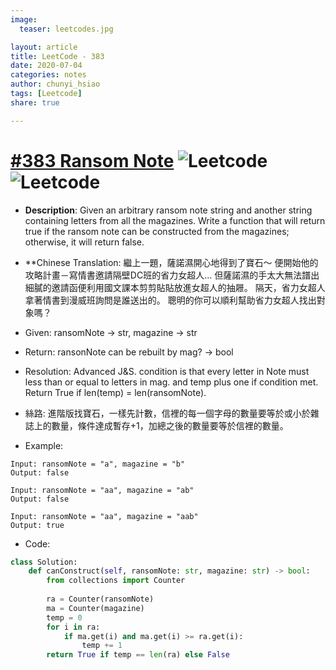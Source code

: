 ```yaml
---
image:
  teaser: leetcodes.jpg

layout: article
title: LeetCode - 383
date: 2020-07-04
categories: notes
author: chunyi_hsiao
tags: [Leetcode]
share: true

---
```

# [#383 Ransom Note](https://leetcode.com/problems/ransom-note/) ![Leetcode](https://img.shields.io/badge/Easy-Leetcode-green.svg) ![Leetcode](https://img.shields.io/badge/WeekOne-MayChallange-red.svg)

- **Description**: Given an arbitrary ransom note string and another string containing letters from all the magazines.
    Write a function that will return true if the ransom note can be constructed from the magazines; otherwise, it will return false.

- **Chinese Translation: 繼上一題，薩諾濕開心地得到了寶石～
    便開始他的攻略計畫－寫情書邀請隔壁DC班的省力女超人...
    但薩諾濕的手太大無法譜出細膩的邀請函便利用國文課本剪剪貼貼放進女超人的抽屜。
    隔天，省力女超人拿著情書到漫威班詢問是誰送出的。
    聰明的你可以順利幫助省力女超人找出對象嗎？

- Given: ransomNote -> str, magazine -> str
- Return: ransonNote can be rebuilt by mag? -> bool 
- Resolution: Advanced J&S. condition is that every letter in Note must less than or equal to letters in mag. and temp plus one if condition met. Return True if len(temp) = len(ransomNote).
- 絲路: 進階版找寶石，一樣先計數，信裡的每一個字母的數量要等於或小於雜誌上的數量，條件達成暫存+1，加總之後的數量要等於信裡的數量。
- Example:
```
Input: ransomNote = "a", magazine = "b"
Output: false

Input: ransomNote = "aa", magazine = "ab"
Output: false

Input: ransomNote = "aa", magazine = "aab"
Output: true
```
- Code:
```python
class Solution:
    def canConstruct(self, ransomNote: str, magazine: str) -> bool:
        from collections import Counter
        
        ra = Counter(ransomNote)
        ma = Counter(magazine)
        temp = 0
        for i in ra:
            if ma.get(i) and ma.get(i) >= ra.get(i):
                temp += 1
        return True if temp == len(ra) else False
```
